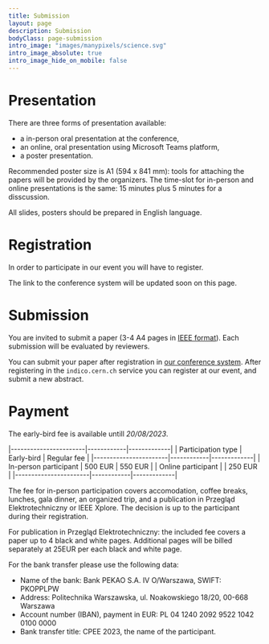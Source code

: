 ```yaml
---
title: Submission
layout: page
description: Submission
bodyClass: page-submission
intro_image: "images/manypixels/science.svg"
intro_image_absolute: true
intro_image_hide_on_mobile: false
---
```


# Presentation

There are three forms of presentation available:

* a in-person oral presentation at the conference,
* an online, oral presentation using Microsoft Teams platform,
* a poster presentation.

Recommended poster size is A1 (594 x 841 mm): tools for attaching the papers will be provided by the organizers.
The time-slot for in-person and online presentations is the same: 15 minutes plus 5 minutes for a disscussion.

All slides, posters should be prepared in English language.

# Registration

In order to participate in our event you will have to register.

The link to the conference system will be updated soon on this page.

# Submission

You are invited to submit a paper (3-4 A4 pages in [IEEE format](https://www.overleaf.com/latex/templates/ieee-conference-template/grfzhhncsfqn)).
Each submission will be evaluated by reviewers.

You can submit your paper after registration in [our conference system](https://indico.cern.ch/event/1266166/).
After registering in the `indico.cern.ch` service you can register at our event, and submit a new abstract.

# Payment

The early-bird fee is available untill *20/08/2023*.

|-----------------------|------------|-------------|
| Participation type    | Early-bird | Regular fee |
|-----------------------|------------|-------------|
| In-person participant | 500 EUR    | 550 EUR     |
| Online participant    |            | 250 EUR     |
|-----------------------|------------|-------------|

The fee for in-person participation covers accomodation, coffee breaks,
lunches, gala dinner, an organized trip, and a publication in Przegląd
Elektrotechniczny or IEEE Xplore. The decision is up to the participant
during their registration.

For publication in Przegląd Elektrotechniczny: the included fee covers
a paper up to 4 black and white pages. Additional pages will be billed
separately at 25EUR per each black and white page.

For the bank transfer please use the following data:

- Name of the bank: Bank PEKAO S.A.  IV O/Warszawa, SWIFT: PKOPPLPW
- Address:
Politechnika Warszawska, ul. Noakowskiego 18/20, 00-668 Warszawa
- Account number (IBAN), payment in EUR: PL 04 1240 2092 9522 1042 0100 0000
- Bank transfer title: CPEE 2023, the name of the participant.
